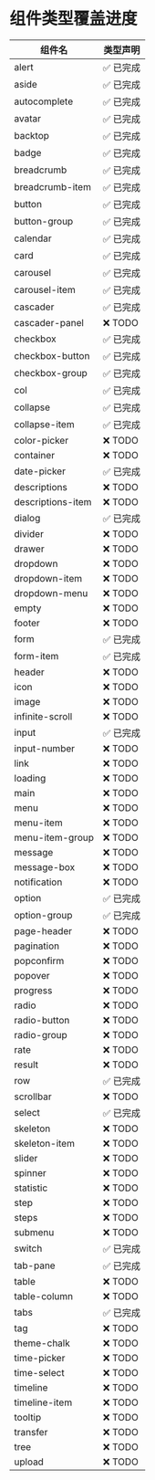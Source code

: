 # 组件类型覆盖进度

| 组件名 | 类型声明 |
| ------ | -------- |
| alert | ✅ 已完成 |
| aside | ✅ 已完成 |
| autocomplete | ✅ 已完成 |
| avatar | ✅ 已完成 |
| backtop | ✅ 已完成 |
| badge | ✅ 已完成 |
| breadcrumb | ✅ 已完成 |
| breadcrumb-item | ✅ 已完成 |
| button | ✅ 已完成 |
| button-group | ✅ 已完成 |
| calendar | ✅ 已完成 |
| card | ✅ 已完成 |
| carousel | ✅ 已完成 |
| carousel-item | ✅ 已完成 |
| cascader | ✅ 已完成 |
| cascader-panel | ❌ TODO |
| checkbox | ✅ 已完成 |
| checkbox-button | ✅ 已完成 |
| checkbox-group | ✅ 已完成 |
| col | ✅ 已完成 |
| collapse | ✅ 已完成 |
| collapse-item | ✅ 已完成 |
| color-picker | ❌ TODO |
| container | ❌ TODO |
| date-picker | ✅ 已完成 |
| descriptions | ❌ TODO |
| descriptions-item | ❌ TODO |
| dialog | ✅ 已完成 |
| divider | ❌ TODO |
| drawer | ❌ TODO |
| dropdown | ❌ TODO |
| dropdown-item | ❌ TODO |
| dropdown-menu | ❌ TODO |
| empty | ❌ TODO |
| footer | ❌ TODO |
| form | ✅ 已完成 |
| form-item | ✅ 已完成 |
| header | ❌ TODO |
| icon | ❌ TODO |
| image | ❌ TODO |
| infinite-scroll | ❌ TODO |
| input | ✅ 已完成 |
| input-number | ❌ TODO |
| link | ❌ TODO |
| loading | ❌ TODO |
| main | ❌ TODO |
| menu | ❌ TODO |
| menu-item | ❌ TODO |
| menu-item-group | ❌ TODO |
| message | ❌ TODO |
| message-box | ❌ TODO |
| notification | ❌ TODO |
| option | ✅ 已完成 |
| option-group | ✅ 已完成 |
| page-header | ❌ TODO |
| pagination | ❌ TODO |
| popconfirm | ❌ TODO |
| popover | ❌ TODO |
| progress | ❌ TODO |
| radio | ❌ TODO |
| radio-button | ❌ TODO |
| radio-group | ❌ TODO |
| rate | ❌ TODO |
| result | ❌ TODO |
| row | ✅ 已完成 |
| scrollbar | ❌ TODO |
| select | ✅ 已完成 |
| skeleton | ❌ TODO |
| skeleton-item | ❌ TODO |
| slider | ❌ TODO |
| spinner | ❌ TODO |
| statistic | ❌ TODO |
| step | ❌ TODO |
| steps | ❌ TODO |
| submenu | ❌ TODO |
| switch | ✅ 已完成 |
| tab-pane | ✅ 已完成 |
| table | ❌ TODO |
| table-column | ❌ TODO |
| tabs | ✅ 已完成 |
| tag | ❌ TODO |
| theme-chalk | ❌ TODO |
| time-picker | ❌ TODO |
| time-select | ❌ TODO |
| timeline | ❌ TODO |
| timeline-item | ❌ TODO |
| tooltip | ❌ TODO |
| transfer | ❌ TODO |
| tree | ❌ TODO |
| upload | ❌ TODO |
